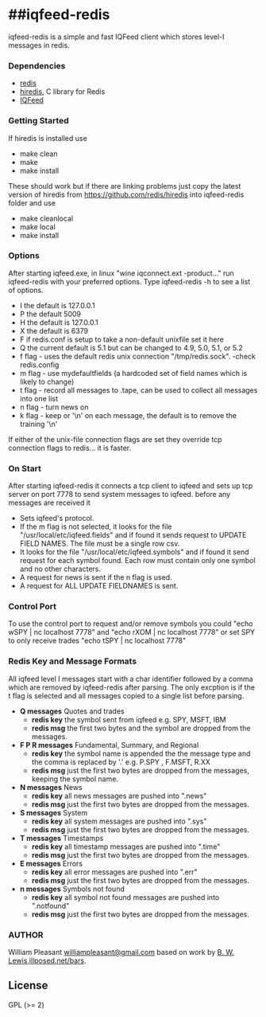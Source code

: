 ##iqfeed-redis
========
iqfeed-redis is a simple and fast IQFeed client which stores level-I 
messages in redis.

### Dependencies

- [redis](http://redis.io)
- [hiredis](https://github.com/redis/hiredis), C library for Redis 
- [IQFeed](http://www.iqfeed.net)

### Getting Started

If hiredis is installed use 

- make clean 
- make
- make install

These should work but if there are linking problems just copy the latest version of
hiredis from https://github.com/redis/hiredis into iqfeed-redis folder and use

- make cleanlocal
- make local
- make install 

### Options

After starting iqfeed.exe, in linux "wine iqconnect.ext -product..." run iqfeed-redis
with your preferred options. Type iqfeed-redis -h to see a list of options.

- I <iqfeedhost>  the default is 127.0.0.1
- P <iqfeedport>  the default 5009
- H <redishost> the default is 127.0.0.1
- X <redisport> the default is 6379
- F <unixfile>  if redis.conf is setup to take a non-default unixfile set it here
- Q <protocol>  the current default is 5.1 but can be changed to 4.9, 5.0, 5.1, or 5.2
- f flag - uses the default redis unix connection "/tmp/redis.sock". -check redis.config
- m flag - use mydefaultfields (a hardcoded set of field names which is likely to change)
- t flag - record all messages to .tape, can be used to collect all messages into one list
- n flag - turn news on
- k flag - keep <LF> or '\n' on each message, the default is to remove the training '\n'

If either of the unix-file connection flags are set they override tcp connection flags to redis...
it is faster.

### On Start

After starting iqfeed-redis it connects a tcp client to iqfeed and sets up tcp server on
port 7778 to send system messages to iqfeed. before any messages are received it 

- Sets iqfeed's protocol.
- If the m flag is not selected, it looks for the file "/usr/local/etc/iqfeed.fields" and
    if found it sends request to UPDATE FIELD NAMES. The file must be a single row csv.
- It looks for the file "/usr/local/etc/iqfeed.symbols" and if found it send request for 
    each symbol found. Each row must contain only one symbol and no other characters.
- A request for news is sent if the n flag is used.
- A request for ALL UPDATE FIELDNAMES is sent.

### Control Port

To use the control port to request and/or remove symbols you could  "echo wSPY | nc localhost 7778"
and "echo rXOM | nc localhost 7778" or set SPY to only receive trades "echo tSPY | nc localhost 7778"

### Redis Key and Message Formats

All iqfeed level I messages start with a char identifier followed by a comma which are removed by 
iqfeed-redis after parsing. The only excption is if the t flag is selected and all messages copied
to a single list before parsing.

- **Q messages** Quotes and trades
  - **redis key** the symbol sent from iqfeed e.g.  SPY, MSFT, IBM
  - **redis msg** the first two bytes and the symbol are dropped from the messages.
- **F P R messages** Fundamental, Summary, and Regional
  - **redis key** the symbol name is appended the the message type and the comma is replaced
    by '.' e.g.  P.SPY , F.MSFT, R.XX
  - **redis msg** just the first two bytes are dropped from the messages, keeping the symbol name.
- **N messages**  News
  - **redis key** all news messages are pushed into ".news" 
  - **redis msg** just the first two bytes are dropped from the messages.
- **S messages**  System
  - **redis key** all system messages are pushed into ".sys" 
  - **redis msg** just the first two bytes are dropped from the messages.
- **T messages**  Timestamps
  - **redis key** all timestamp messages are pushed into ".time"
  - **redis msg** just the first two bytes are dropped from the messages.
- **E messages**  Errors
  - **redis key** all error messages are pushed into ".err" 
  - **redis msg** just the first two bytes are dropped from the messages.
- **n messages**  Symbols not found
  - **redis key** all symbol not found messages are pushed into ".notfound"
  - **redis msg** just the first two bytes are dropped from the messages.

### AUTHOR

William Pleasant williampleasant@gmail.com based on work by 
[B. W. Lewis](https://github.com/bwlewis),[illposed.net/bars](http://illposed.net).

## License

GPL (>= 2)

